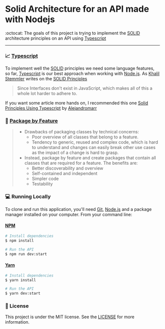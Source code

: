 # Solid Architecture for an API made with Nodejs
:octocat: The goals of this project is trying to implement the [SOLID] architecture principles on an API using [Typescript]

---

### :chart_with_upwards_trend: [Typescript]
To implement well the [SOLID] principles we need some language features, so far, [Typescript] is our best approach when working with [Node.js]. As [Khalil Stemmler] writes on the [SOLID Principles]

> Since Interfaces don't exist in JavaScript, which makes all of this a whole lot harder to adhere to.

If you want some article more hands on, I recommended this one [Solid Principles Using Typescript] by [Alejandromarr]

### :file_folder: [Package by Feature]

> - Drawbacks of packaging classes by technical concerns:
>   - Poor overview of all classes that belong to a feature.
>   - Tendency to generic, reused and complex code, which is hard to understand and changes can easily break other use cases as the impact of a change is hard to grasp.
> - Instead, package by feature and create packages that contain all classes that are required for a feature. The benefits are:
>   - Better discoverability and overview
>   - Self-contained and independent
>   - Simpler code
>   - Testability


### :computer: Running Locally

To clone and run this application, you'll need [Git], [Node.js] and a package manager installed on your computer. From your command line:

#### [NPM]
```bash
# Install dependencies
$ npm install

# Run the API
$ npm run dev:start
```
#### [Yarn]
```bash
# Install dependencies
$ yarn install

# Run the API
$ yarn dev:start
```

### :memo: License
This project is under the MIT license. See the [LICENSE] for more information.


[SOLID]: <https://en.wikipedia.org/wiki/SOLID>
[Typescript]: <https://www.typescriptlang.org/>
[Khalil Stemmler]: <https://twitter.com/stemmlerjs>
[SOLID Principles]: <https://khalilstemmler.com/articles/solid-principles/solid-typescript/>
[Solid Principles Using Typescript]: <https://medium.com/@alejandromarr/solid-principles-using-typescript-c475031efcd3>
[Alejandromarr]: <https://medium.com/@alejandromarr>
[Package by Feature]: <https://phauer.com/2020/package-by-feature/>
[Git]: <https://git-scm.com>
[Node.js]: <http://nodejs.org>
[NPM]: <https://www.npmjs.com/get-npm>
[Yarn]: <https://yarnpkg.com/lang/en/>
[LICENSE]: <https://github.com/GigaMax13/solid-api-node/blob/main/LICENSE>
